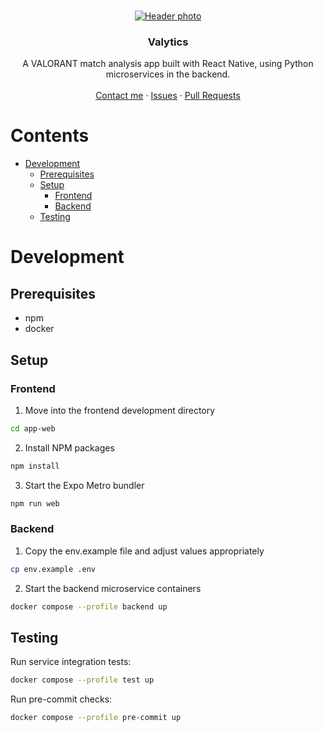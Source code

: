 <br />
<p align="center">
  <a href="https://github.com/Obliie/Valytics">
    <img src="https://images.contentstack.io/v3/assets/bltb6530b271fddd0b1/blt79971d6ef53d8a5f/5e8cdeaa07387e0c9bfff0c5/IMAGE_4.jpg" alt="Header photo" >
  </a>

  <h3 align="center">Valytics</h3>

  <p align="center">
    A VALORANT match analysis app built with React Native, using Python microservices in the backend.
    <br />
    <br />
    <a href="https://twitter.com/Obliie">Contact me</a>
    ·
    <a href="https://github.com/Obliie/Valytics/issues">Issues</a>
    ·
    <a href="https://github.com/Obliie/Valytics/pulls">Pull Requests</a>
  </p>
</p>


# Contents
* [Development](#development)
  * [Prerequisites](#prerequisites)
  * [Setup](#setup)
    * [Frontend](#frontend)
    * [Backend](#backend)
  * [Testing](#testing)

# Development

## Prerequisites
* npm
* docker

## Setup
### Frontend
1. Move into the frontend development directory
```sh
cd app-web
```
2. Install NPM packages
```sh
npm install
```
3. Start the Expo Metro bundler
```sh
npm run web
```
### Backend
1. Copy the env.example file and adjust values appropriately
```sh
cp env.example .env
```
2. Start the backend microservice containers
```sh
docker compose --profile backend up
```

## Testing
Run service integration tests:
```sh
docker compose --profile test up
```

Run pre-commit checks:
```sh
docker compose --profile pre-commit up
```